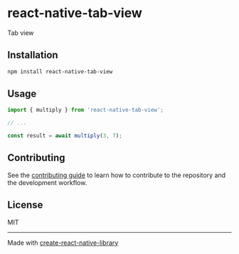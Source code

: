 # react-native-tab-view

Tab view

## Installation

```sh
npm install react-native-tab-view
```

## Usage

```js
import { multiply } from 'react-native-tab-view';

// ...

const result = await multiply(3, 7);
```

## Contributing

See the [contributing guide](CONTRIBUTING.md) to learn how to contribute to the repository and the development workflow.

## License

MIT

---

Made with [create-react-native-library](https://github.com/callstack/react-native-builder-bob)
